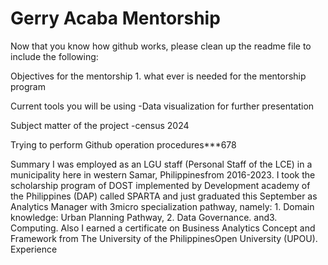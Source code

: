 # Gerry Acaba Mentorship


Now that you know how github works, please clean up the readme file to include the following:

Objectives for the mentorship
	1. what ever is needed for the mentorship program
	
Current tools you will be using
	-Data visualization for further presentation

Subject matter of the project
	-census 2024

Trying to perform Github operation procedures***678

Summary
I was employed as an LGU staff (Personal Staff of the LCE) in a municipality here in western Samar, Philippinesfrom 2016-2023.
I took the scholarship program of DOST implemented by Development
academy of the Philippines (DAP) called SPARTA and just graduated this September as Analytics Manager with 3micro specialization pathway, namely: 1. Domain knowledge: Urban Planning Pathway, 2. Data Governance. and3. Computing.
Also I earned a certificate on Business Analytics Concept and Framework from The University of the PhilippinesOpen University (UPOU).
Experience
